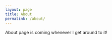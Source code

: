 ```yaml
---
layout: page
title: About
permalink: /about/
---
```


About page is coming whenever I get around to it!
